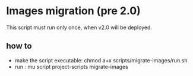 # Images migration (pre 2.0)

This script must run only once, when v2.0 will be deployed.

## how to

- make the script executable: chmod a+x scripts/migrate-images/run.sh
- run : mu script project-scripts migrate-images
